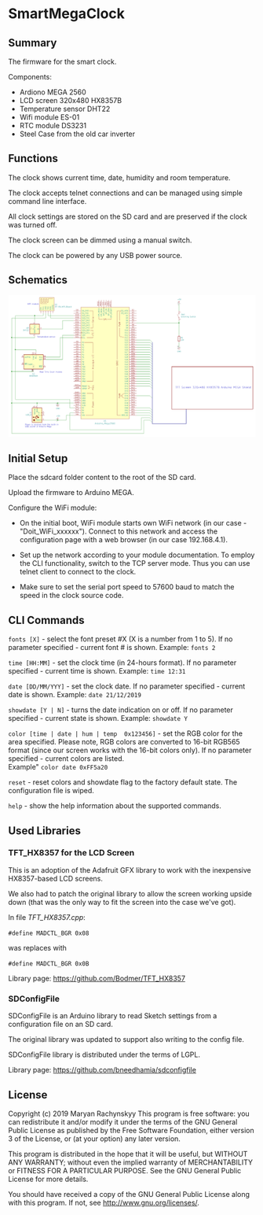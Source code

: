 # SmartMegaClock

## Summary

The firmware for the smart clock.

Components:
 * Ardiono MEGA 2560
 * LCD screen 320x480 HX8357B
 * Temperature sensor DHT22
 * Wifi module ES-01
 * RTC module DS3231
 * Steel Case from the old car inverter

## Functions

The clock shows current time, date, humidity and room temperature.

The clock accepts telnet connections and can be managed using simple command line interface.

All clock settings are stored on the SD card and are preserved if the clock was turned off.

The clock screen can be dimmed using a manual switch. 

The clock can be powered by any USB power source.

## Schematics

![Smart Clock Schematics](/schematics/smart_clock_schematics.png)

## Initial Setup

Place the sdcard folder content to the root of the SD card.

Upload the firmware to Arduino MEGA.

Configure the WiFi module:
 * On the initial boot, WiFi module starts own WiFi network (in our case - "Doit_WiFi_xxxxxx"). Connect to this network and access the configuration page
with a web browser (in our case 192.168.4.1). 

 * Set up the network according to your module documentation. To employ the CLI functionality, switch to the TCP server mode. Thus you can use telnet client to connect to the clock.

 * Make sure to set the serial port speed to 57600 baud to match the speed in the clock source code.

## CLI Commands <implementation pending>

`fonts [X]` - select the font preset #X (X is a number from 1 to 5). If no parameter specified - current font # is shown. 
Example: `fonts 2`

`time [HH:MM]` - set the clock time (in 24-hours format). If no parameter specified - current time is shown. 
Example: `time 12:31`

`date [DD/MM/YYY]` - set the clock date. If no parameter specified - current date is shown. 
Example: `date 21/12/2019`

`showdate [Y | N]` - turns the date indication on or off. If no parameter specified - current state is shown.
Example: `showdate Y`

`color [time | date | hum | temp  0x123456]` - set the RGB color for the area specified. Please note, RGB colors are converted to 16-bit RGB565 format (since our screen works with the 16-bit colors only). If no parameter specified - current colors are listed.  
Example" `color date 0xFF5a20`

`reset` - reset colors and showdate flag to the factory default state. The configuration file is wiped.

`help` - show the help information about the supported commands.


## Used Libraries

### TFT_HX8357 for the LCD Screen

This is an adoption of the Adafruit GFX library to work with the inexpensive HX8357-based LCD screens.

We also had to patch the original library to allow the screen working upside down (that was the only way to fit the screen into the case we've got).

In file *TFT_HX8357.cpp*:
 
`#define MADCTL_BGR 0x08`

was replaces with

`#define MADCTL_BGR 0x0B`

Library page: https://github.com/Bodmer/TFT_HX8357

### SDConfigFile

SDConfigFile is an Arduino library to read Sketch settings from a configuration file on an SD card.

The original library was updated to support also writing to the config file.

SDConfigFile library is distributed under the terms of LGPL.

Library page: https://github.com/bneedhamia/sdconfigfile

## License 

Copyright (c) 2019 Maryan Rachynskyy
This program is free software: you can redistribute it and/or modify
it under the terms of the GNU General Public License as published by
the Free Software Foundation, either version 3 of the License, or
(at your option) any later version.

This program is distributed in the hope that it will be useful,
but WITHOUT ANY WARRANTY; without even the implied warranty of
MERCHANTABILITY or FITNESS FOR A PARTICULAR PURPOSE.  See the
GNU General Public License for more details.

You should have received a copy of the GNU General Public License
along with this program.  If not, see http://www.gnu.org/licenses/.